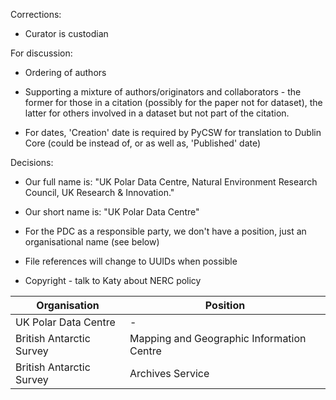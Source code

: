 Corrections:

* Curator is custodian

For discussion:

* Ordering of authors

* Supporting a mixture of authors/originators and collaborators - the former for those in a citation (possibly for the 
paper not for dataset), the latter for others involved in a dataset but not part of the citation.

* For dates, 'Creation' date is required by PyCSW for translation to Dublin Core (could be instead of, or as well as,
  'Published' date)

Decisions:

* Our full name is: "UK Polar Data Centre, Natural Environment Research Council, UK Research &amp; Innovation."

* Our short name is: "UK Polar Data Centre" 

* For the PDC as a responsible party, we don't have a position, just an organisational name (see below)

* File references will change to UUIDs when possible

* Copyright - talk to Katy about NERC policy

| Organisation             | Position                                  |
| ------------------------ | ----------------------------------------- |
| UK Polar Data Centre     | -                                         |
| British Antarctic Survey | Mapping and Geographic Information Centre |
| British Antarctic Survey | Archives Service                          |
